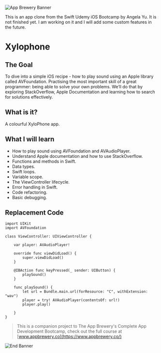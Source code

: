 ![App Brewery Banner](Documentation/AppBreweryBanner.png)

This is an app clone from the Swift Udemy iOS Bootcamp by Angela Yu. 
It is not finished yet. I am working on it and I will add some custom features in the future.

# Xylophone

## The Goal

To dive into a simple iOS recipe - how to play sound using an Apple library called AVFoundation. 
Practising the most important skill of a great programmer: being able to solve your own problems. 
We’ll do that by exploring StackOverflow, Apple Documentation and learning how to search for solutions effectively. 


## What is it?

A colourful XyloPhone app.

## What I will learn

* How to play sound using AVFoundation and AVAudioPlayer.
* Understand Apple documentation and how to use StackOverflow.
* Functions and methods in Swift. 
* Data types.
* Swift loops.
* Variable scope.
* The ViewController lifecycle.
* Error handling in Swift.
* Code refactoring.
* Basic debugging.

## Replacement Code

```
import UIKit
import AVFoundation

class ViewController: UIViewController {
    
    var player: AVAudioPlayer!

    override func viewDidLoad() {
        super.viewDidLoad()
    }

    @IBAction func keyPressed(_ sender: UIButton) {
        playSound()
    }
    
    func playSound() {
        let url = Bundle.main.url(forResource: "C", withExtension: "wav")
        player = try! AVAudioPlayer(contentsOf: url!)
        player.play()
                
    }
}
```



>This is a companion project to The App Brewery's Complete App Development Bootcamp, check out the full course at [www.appbrewery.co](https://www.appbrewery.co/)

![End Banner](Documentation/readme-end-banner.png)


